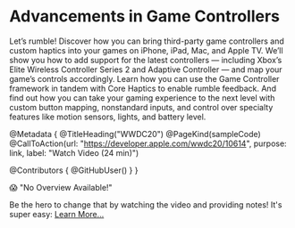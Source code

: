 # Advancements in Game Controllers

Let’s rumble! Discover how you can bring third-party game controllers and custom haptics into your games on iPhone, iPad, Mac, and Apple TV. We’ll show you how to add support for the latest controllers — including Xbox’s Elite Wireless Controller Series 2 and Adaptive Controller — and map your game’s controls accordingly. Learn how you can use the Game Controller framework in tandem with Core Haptics to enable rumble feedback. And find out how you can take your gaming experience to the next level with custom button mapping, nonstandard inputs, and control over specialty features like motion sensors, lights, and battery level.

@Metadata {
   @TitleHeading("WWDC20")
   @PageKind(sampleCode)
   @CallToAction(url: "https://developer.apple.com/wwdc20/10614", purpose: link, label: "Watch Video (24 min)")

   @Contributors {
      @GitHubUser(<replace this with your GitHub handle>)
   }
}

😱 "No Overview Available!"

Be the hero to change that by watching the video and providing notes! It's super easy:
 [Learn More…](https://wwdcnotes.com/documentation/wwdcnotes/contributing)
